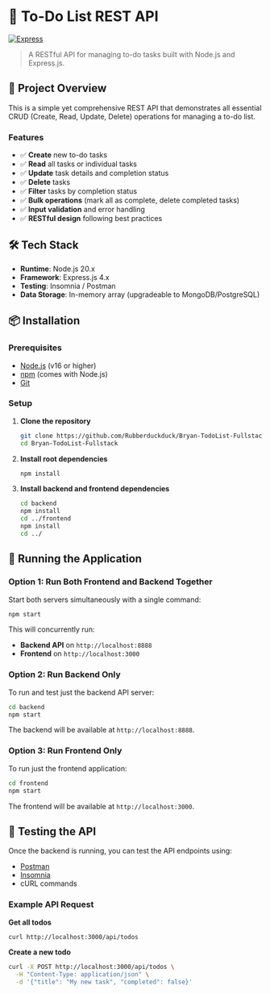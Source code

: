 # 📝 To-Do List REST API

[![Express](https://img.shields.io/badge/Express-4.x-blue.svg)](https://expressjs.com)

> A RESTful API for managing to-do tasks built with Node.js and Express.js.

## 🎯 Project Overview

This is a simple yet comprehensive REST API that demonstrates all essential CRUD (Create, Read, Update, Delete) operations for managing a to-do list.

### Features

- ✅ **Create** new to-do tasks
- ✅ **Read** all tasks or individual tasks
- ✅ **Update** task details and completion status
- ✅ **Delete** tasks
- ✅ **Filter** tasks by completion status
- ✅ **Bulk operations** (mark all as complete, delete completed tasks)
- ✅ **Input validation** and error handling
- ✅ **RESTful design** following best practices

## 🛠️ Tech Stack

- **Runtime**: Node.js 20.x
- **Framework**: Express.js 4.x
- **Testing**: Insomnia / Postman
- **Data Storage**: In-memory array (upgradeable to MongoDB/PostgreSQL)

## 📦 Installation

### Prerequisites

- [Node.js](https://nodejs.org) (v16 or higher)
- [npm](https://www.npmjs.com/) (comes with Node.js)
- [Git](https://git-scm.com/)

### Setup

1. **Clone the repository**
   ```bash
   git clone https://github.com/Rubberduckduck/Bryan-TodoList-Fullstack.git
   cd Bryan-TodoList-Fullstack
   ```

2. **Install root dependencies**
   ```bash
   npm install
   ```

3. **Install backend and frontend dependencies**
   ```bash
   cd backend
   npm install
   cd ../frontend
   npm install
   cd ../
   ```

## 🚀 Running the Application

### Option 1: Run Both Frontend and Backend Together

Start both servers simultaneously with a single command:

```bash
npm start
```

This will concurrently run:
- **Backend API** on `http://localhost:8888`
- **Frontend** on `http://localhost:3000`

### Option 2: Run Backend Only

To run and test just the backend API server:

```bash
cd backend
npm start
```

The backend will be available at `http://localhost:8888`.

### Option 3: Run Frontend Only

To run just the frontend application:

```bash
cd frontend
npm start
```

The frontend will be available at `http://localhost:3000`.

## 🧪 Testing the API

Once the backend is running, you can test the API endpoints using:

- [Postman](https://www.postman.com/)
- [Insomnia](https://insomnia.rest/)
- cURL commands

### Example API Request

**Get all todos**
```bash
curl http://localhost:3000/api/todos
```

**Create a new todo**
```bash
curl -X POST http://localhost:3000/api/todos \
  -H "Content-Type: application/json" \
  -d '{"title": "My new task", "completed": false}'
```

